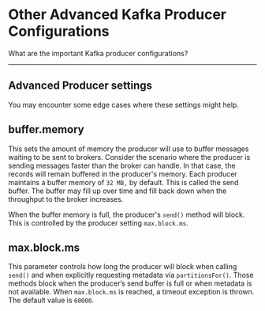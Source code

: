 Other Advanced Kafka Producer Configurations
============================================

What are the important Kafka producer configurations?

* * *

Advanced Producer settings
--------------------------

[](#Advanced-Producer-settings-0)

You may encounter some edge cases where these settings might help.

buffer.memory
-------------

[](#buffer.memory-1)

This sets the amount of memory the producer will use to buffer messages waiting to be sent to brokers. Consider the scenario where the producer is sending messages faster than the broker can handle. In that case, the records will remain buffered in the producer's memory. Each producer maintains a buffer memory of `32 MB,` by default. This is called the send buffer. The buffer may fill up over time and fill back down when the throughput to the broker increases.

When the buffer memory is full, the producer's `send()` method will block. This is controlled by the producer setting `max.block.ms`.

max.block.ms
------------

[](#max.block.ms-2)

This parameter controls how long the producer will block when calling `send()` and when explicitly requesting metadata via `partitionsFor()`. Those methods block when the producer’s send buffer is full or when metadata is not available. When `max.block.ms` is reached, a timeout exception is thrown. The default value is `60000`.
